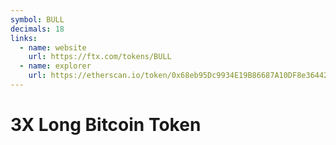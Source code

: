 ```yaml
---
symbol: BULL
decimals: 18
links:
  - name: website
    url: https://ftx.com/tokens/BULL
  - name: explorer
    url: https://etherscan.io/token/0x68eb95Dc9934E19B86687A10DF8e364423240E94
---
```


# 3X Long Bitcoin Token
